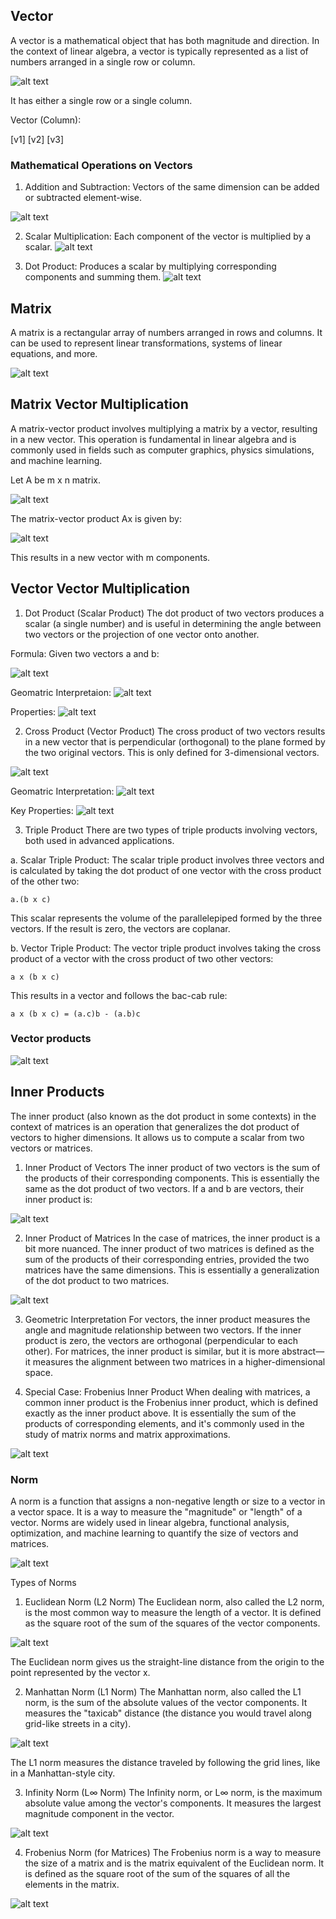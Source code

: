 ## Vector
A vector is a mathematical object that has both magnitude and direction. In the context of linear algebra, a vector is typically represented as a list of numbers arranged in a single row or column.

![alt text](./assests/image-2.png)

It has either a single row or a single column.

Vector (Column):

[v1]
[v2]
[v3]

### Mathematical Operations on Vectors

1. Addition and Subtraction:
Vectors of the same dimension can be added or subtracted element-wise.

![alt text](./assests/image-3.png)

2. Scalar Multiplication:
Each component of the vector is multiplied by a scalar.
![alt text](./assests/image-4.png)

3. Dot Product:
Produces a scalar by multiplying corresponding components and summing them.
![alt text](./assests/image-5.png)


## Matrix
A matrix is a rectangular array of numbers arranged in rows and columns. It can be used to represent linear transformations, systems of linear equations, and more.

![alt text](./assests/image-6.png)

## Matrix Vector Multiplication

A matrix-vector product involves multiplying a matrix by a vector, resulting in a new vector. This operation is fundamental in linear algebra and is commonly used in fields such as computer graphics, physics simulations, and machine learning.

Let A be m x n matrix.

![alt text](./assests/image.png)

The matrix-vector product Ax is given by:

![alt text](./assests/image-1.png)

This results in a new vector with m components.


## Vector Vector Multiplication
1. Dot Product (Scalar Product)
The dot product of two vectors produces a scalar (a single number) and is useful in determining the angle between two vectors or the projection of one vector onto another.

Formula:
Given two vectors a and b:

![alt text](./assests/image-7.png)

Geomatric Interpretaion:
![alt text](./assests/image-10.png)

Properties:
![alt text](./assests/image-8.png)

2. Cross Product (Vector Product)
The cross product of two vectors results in a new vector that is perpendicular (orthogonal) to the plane formed by the two original vectors. This is only defined for 3-dimensional vectors.

![alt text](./assests/image-9.png)

Geomatric Interpretation:
![alt text](./assests/image-11.png)

Key Properties:
![alt text](./assests/image-12.png)

3. Triple Product
There are two types of triple products involving vectors, both used in advanced applications.

a. Scalar Triple Product:
The scalar triple product involves three vectors and is calculated by taking the dot product of one vector with the cross product of the other two:

    a.(b x c)

This scalar represents the volume of the parallelepiped formed by the three vectors. If the result is zero, the vectors are coplanar.

b. Vector Triple Product:
The vector triple product involves taking the cross product of a vector with the cross product of two other vectors:

    a x (b x c)

This results in a vector and follows the bac-cab rule:

    a x (b x c) = (a.c)b - (a.b)c


### Vector products
![alt text](./assests/image-13.png)


## Inner Products
The inner product (also known as the dot product in some contexts) in the context of matrices is an operation that generalizes the dot product of vectors to higher dimensions. It allows us to compute a scalar from two vectors or matrices.

1. Inner Product of Vectors
The inner product of two vectors is the sum of the products of their corresponding components. This is essentially the same as the dot product of two vectors. If a and b are vectors, their inner product is:

![alt text](./assests/image-14.png)

2. Inner Product of Matrices
In the case of matrices, the inner product is a bit more nuanced. The inner product of two matrices is defined as the sum of the products of their corresponding entries, provided the two matrices have the same dimensions. This is essentially a generalization of the dot product to two matrices.

![alt text](./assests/image-15.png)

3. Geometric Interpretation
For vectors, the inner product measures the angle and magnitude relationship between two vectors. If the inner product is zero, the vectors are orthogonal (perpendicular to each other). For matrices, the inner product is similar, but it is more abstract—it measures the alignment between two matrices in a higher-dimensional space.

4. Special Case: Frobenius Inner Product
When dealing with matrices, a common inner product is the Frobenius inner product, which is defined exactly as the inner product above. It is essentially the sum of the products of corresponding elements, and it's commonly used in the study of matrix norms and matrix approximations.

![alt text](./assests/image-16.png)


### Norm
A norm is a function that assigns a non-negative length or size to a vector in a vector space. It is a way to measure the "magnitude" or "length" of a vector. Norms are widely used in linear algebra, functional analysis, optimization, and machine learning to quantify the size of vectors and matrices.

![alt text](./assests/image-17.png)

Types of Norms

1. Euclidean Norm (L2 Norm)
The Euclidean norm, also called the L2 norm, is the most common way to measure the length of a vector. It is defined as the square root of the sum of the squares of the vector components.

![alt text](./assests/image-18.png)

The Euclidean norm gives us the straight-line distance from the origin to the point represented by the vector x.

2. Manhattan Norm (L1 Norm)
The Manhattan norm, also called the L1 norm, is the sum of the absolute values of the vector components. It measures the "taxicab" distance (the distance you would travel along grid-like streets in a city).

![alt text](./assests/image-19.png)

The L1 norm measures the distance traveled by following the grid lines, like in a Manhattan-style city.

3. Infinity Norm (L∞ Norm)
The Infinity norm, or L∞ norm, is the maximum absolute value among the vector's components. It measures the largest magnitude component in the vector.

![alt text](./assests/image-20.png)

4. Frobenius Norm (for Matrices)
The Frobenius norm is a way to measure the size of a matrix and is the matrix equivalent of the Euclidean norm. It is defined as the square root of the sum of the squares of all the elements in the matrix.

![alt text](./assests/image-21.png)